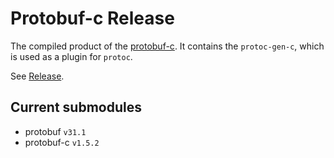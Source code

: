 # Protobuf-c Release

The compiled product of the [protobuf-c](https://github.com/protobuf-c/protobuf-c). It contains the `protoc-gen-c`, which is used as a plugin for `protoc`.

See [Release](https://github.com/JalonWong/protobuf-c-release/releases).

## Current submodules
- protobuf `v31.1`
- protobuf-c `v1.5.2`
